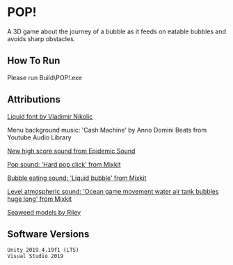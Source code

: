 # POP!

A 3D game about the journey of a bubble as it feeds on eatable bubbles and avoids sharp obstacles.

## How To Run

Please run Build\POP!.exe

## Attributions

[Liquid font by Vladimir Nikolic](https://fontsme.com/liquid.font)

Menu background music: 'Cash Machine' by Anno Domini Beats from Youtube Audio Library

[New high score sound from Epidemic Sound](https://www.epidemicsound.com/track/vE0vraRIeY/)

[Pop sound: 'Hard pop click' from Mixkit](https://mixkit.co/free-sound-effects/pop/)

[Bubble eating sound: 'Liquid bubble' from Mixkit](https://mixkit.co/free-sound-effects/bubbles/)

[Level atmospheric sound: 'Ocean game movement water air tank bubbles huge long' from Mixkit](https://mixkit.co/free-sound-effects/bubbles/)

[Seaweed models by Riley](https://rkuhlf-assets.itch.io/aquatic-animal-models)

## Software Versions

	Unity 2019.4.19f1 (LTS)
	Visual Studio 2019
